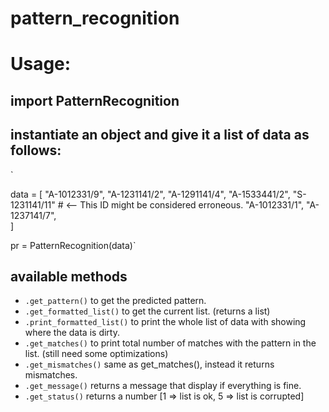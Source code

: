 # pattern_recognition

# Usage:

## import PatternRecognition
## instantiate an object and give it a list of data as follows:
`

data = [
  "A-1012331/9",
  "A-1231141/2",
  "A-1291141/4",
  "A-1533441/2",
  "S-1231141/11"  # <-- This ID might be considered erroneous.
  "A-1012331/1",
  "A-1237141/7",  
 ]

pr = PatternRecognition(data)`

## available methods

- `.get_pattern()` to get the predicted pattern.
- `.get_formatted_list()` to get the current list. (returns a list)
- `.print_formatted_list()` to print the whole list of data with showing where the data is dirty.
- `.get_matches()` to print total number of matches with the pattern in the list. (still need some optimizations)
- `.get_mismatches()` same as get_matches(), instead it returns mismatches.
- `.get_message()` returns a message that display if everything is fine.
- `.get_status()` returns a number [1 => list is ok, 5 => list is corrupted]
